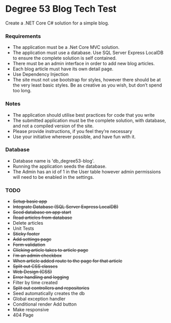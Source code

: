 # Degree 53 Blog Tech Test

Create a .NET Core C# solution for a simple blog.

### Requirements

* The application must be a .Net Core MVC solution.
* The application must use a database. Use SQL Server Express LocalDB to ensure the complete solution is self contained.
* There must be an admin interface in order to add new blog articles.
* Each blog article must have its own detail page.
* Use Dependency Injection
* The site must not use bootstrap for styles, however there should be at the very least basic styles. Be as creative as you wish, but don’t spend too long.

### Notes

* The application should utilise best practices for code that you write
* The submitted application must be the complete solution, with database, and not a compiled version of the site.
* Please provide instructions, if you feel they’re necessary
* Use your initiative wherever possible, and have fun with it.

### Database

* Database name is 'db_degree53-blog'.
* Running the application seeds the database.
* The Admin has an id of 1 in the User table however admin permissions will need to be enabled in the settings.

### TODO

* ~~Setup basic app~~
* ~~Integrate Database (SQL Server Express LocalDB)~~
* ~~Seed database on app start~~
* ~~Read articles from database~~
* Delete articles
* Unit Tests
* ~~Sticky footer~~
* ~~Add settings page~~
* ~~Form validation~~
* ~~Clicking article takes to article page~~
* ~~I'm an admin checkbox~~
* ~~When article added route to the page for that article~~
* ~~Split out CSS classes~~
* ~~Web Design (CSS)~~
* ~~Error handling and logging~~
* Filter by time created
* ~~Split out controllers and repositories~~
* Seed automatically creates the db
* Global exception handler
* Conditional render Add button
* Make responsive
* 404 Page
